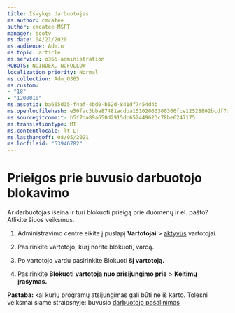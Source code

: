 ```yaml
---
title: Išvykęs darbuotojas
ms.author: cmcatee
author: cmcatee-MSFT
manager: scotv
ms.date: 04/21/2020
ms.audience: Admin
ms.topic: article
ms.service: o365-administration
ROBOTS: NOINDEX, NOFOLLOW
localization_priority: Normal
ms.collection: Adm_O365
ms.custom:
- "18"
- "1200010"
ms.assetid: ba665d35-f4af-4bd0-b52d-841df7454d4b
ms.openlocfilehash: e50fac3bba87481acdba15102063300366fce12528802bcdf7d8cdf146807e3f
ms.sourcegitcommit: b5f7da89a650d2915dc652449623c78be6247175
ms.translationtype: MT
ms.contentlocale: lt-LT
ms.lasthandoff: 08/05/2021
ms.locfileid: "53946782"
---
```

# <a name="block-access-to-a-former-employee"></a>Prieigos prie buvusio darbuotojo blokavimo

Ar darbuotojas išeina ir turi blokuoti prieigą prie duomenų ir el. pašto? Atlikite šiuos veiksmus.
  
1. Administravimo centre eikite į puslapį **Vartotojai** \> [aktyvūs](https://go.microsoft.com/fwlink/p/?linkid=834822) vartotojai.

2. Pasirinkite vartotojo, kurį norite blokuoti, vardą.

3. Po vartotojo vardu pasirinkite Blokuoti **šį vartotoją.**

4. Pasirinkite **Blokuoti vartotoją nuo prisijungimo prie** \> **Keitimų įrašymas.**

**Pastaba:** kai kurių programų atsijungimas gali būti ne iš karto. Tolesni veiksmai šiame straipsnyje: buvusio [darbuotojo pašalinimas](https://docs.microsoft.com/microsoft-365/admin/add-users/remove-former-employee)